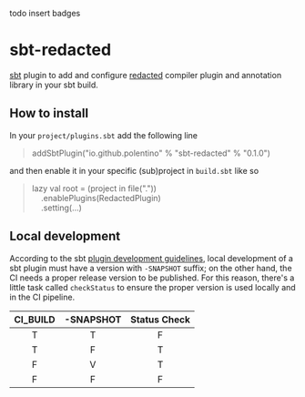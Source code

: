 todo insert badges

# sbt-redacted

[sbt](https://www.scala-sbt.org/) plugin to add and configure [redacted](https://github.com/polentino/redacted) compiler
plugin and annotation library
in your sbt build.

## How to install

In your `project/plugins.sbt` add the following line

> addSbtPlugin("io.github.polentino" % "sbt-redacted" % "0.1.0")

and then enable it in your specific (sub)project in `build.sbt` like so

> lazy val root = (project in file("."))  
> &nbsp;&nbsp;&nbsp;&nbsp;.enablePlugins(RedactedPlugin)  
> &nbsp;&nbsp;&nbsp;&nbsp;.setting(...)

## Local development

According to the
sbt [plugin development guidelines](https://www.scala-sbt.org/1.x/docs/Testing-sbt-plugins.html#step+1%3A+snapshot),
local development of a sbt plugin must have a version with `-SNAPSHOT` suffix; on the other hand, the CI needs a proper
release version to be published. For this reason, there's a little task called `checkStatus` to ensure the proper
version is used locally and in the CI pipeline.

| CI_BUILD | -SNAPSHOT | Status Check |
|:--------:|:---------:|:------------:|
|    T     |     T     |      F       |
|    T     |     F     |      T       |
|    F     |     V     |      T       |
|    F     |     F     |      F       |
